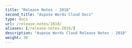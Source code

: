 ```yaml
---
title: "Release Notes - 2018"
second_title: "Aspose Words Cloud Docs"
type: docs
url: /release-notes/2018/
aliases: [/release-notes-2018/]
description: "Aspose Words Cloud Release Notes - 2018"
weight: 30
---
```


